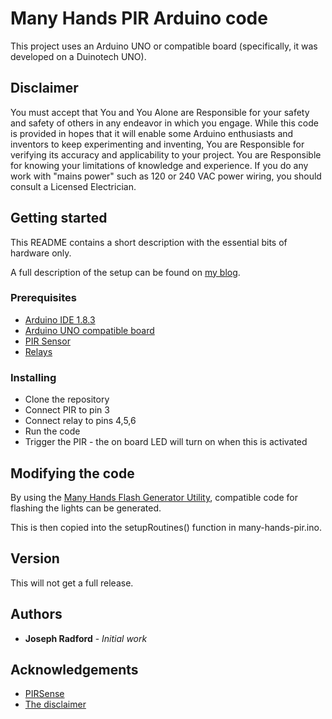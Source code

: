 # Many Hands PIR Arduino code
This project uses an Arduino UNO or compatible board (specifically, it was developed on a Duinotech UNO).

## Disclaimer
You must accept that You and You Alone are Responsible for your safety and safety of others in any endeavor in which you engage. While this code is provided in hopes that it will enable some Arduino enthusiasts and inventors to keep experimenting and inventing, You are Responsible for verifying its accuracy and applicability to your project. You are Responsible for knowing your limitations of knowledge and experience. If you do any work with "mains power" such as 120 or 240 VAC power wiring, you should consult a Licensed Electrician.


## Getting started
This README contains a short description with the essential bits of hardware only.

A full description of the setup can be found on [my blog](https://jora.io/2017/02/28/many-hands-at-secret-garden-festival/).


### Prerequisites
* [Arduino IDE 1.8.3](https://www.arduino.cc/en/Main/Software)
* [Arduino UNO compatible board](https://store.arduino.cc/usa/arduino-uno-rev3)
* [PIR Sensor](https://www.jaycar.com.au/arduino-compatible-pir-motion-detector-module/p/XC4444)
* [Relays](https://www.jaycar.com.au/arduino-compatible-8-channel-relay-board/p/XC4418)


### Installing
* Clone the repository
* Connect PIR to pin 3
* Connect relay to pins 4,5,6
* Run the code
* Trigger the PIR - the on board LED will turn on when this is activated

## Modifying the code
By using the [Many Hands Flash Generator Utility](https://bitbucket.org/jtradford/many-hands-flashgen), compatible code for flashing the lights can be generated.

This is then copied into the setupRoutines() function in many-hands-pir.ino.


## Version
This will not get a full release.

## Authors
* **Joseph Radford** - *Initial work*

## Acknowledgements
* [PIRSense](http://playground.arduino.cc/Code/PIRsense)
* [The disclaimer](https://arduino-info.wikispaces.com/Electrical_Safety_and_Disclaimer)

